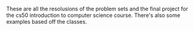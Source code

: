 These are all the resolusions of the problem sets and the final project for the cs50 introduction to computer science course. There's also some examples based off the classes.